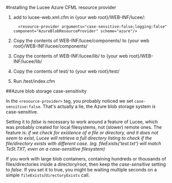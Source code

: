 #Installing the Lucee Azure CFML resource provider

1. add to lucee-web.xml.cfm in {your web root}/WEB-INF/lucee/:  

    ```  <resource-provider arguments="case-sensitive:false;logging:false" component="AzureBlobResourceProvider" scheme="azure"/>```

2. Copy the contents of WEB-INF/lucee/components/ to {your web root}/WEB-INF/lucee/components/
3. Copy the contents of WEB-INF/lucee/lib/ to {your web root}/WEB-INF/lucee/lib/
3. Copy the contents of test/ to {your web root}/test/
4. Run /test/index.cfm

##Azure blob storage case-sensitivity

In the ``<resource-provider>`` tag, you probably noticed we set ``case-sensitive:false``.
That's actually a lie, the Azure blob storage system _is_ case-sensitive.
 
Setting it to _false_ is necessary to work around a feature of Lucee, which was probably created for local
filesystems, not (slower) remote ones.
The feature is: _if we check for existence of a file or directory, and it does not seem to exist,
Lucee will retrieve a full directory listing to check if the file/directory exists with different case.
(eg. fileExists('test.txt') will match TeSt.TXT, even on a case-sensitive filesystem)_

If you work with large blob containers, containing hundreds or thousands of files/directories inside a directory/root,
then keep the _case-sensitive_ setting to _false_. If you set it to true, you might be waiting multiple seconds on a
simple ``fileExists``/``directoryExists`` call.
